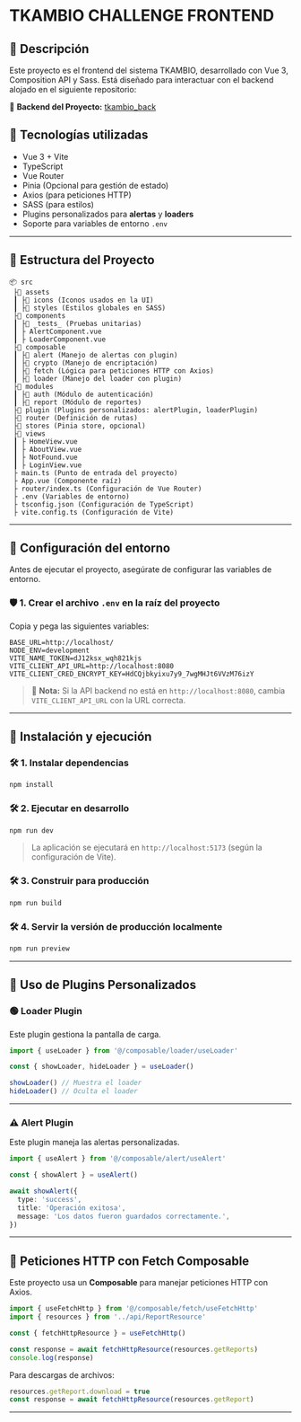 # TKAMBIO CHALLENGE FRONTEND

## 📌 Descripción

Este proyecto es el frontend del sistema TKAMBIO, desarrollado con Vue 3, Composition API y Sass. Está diseñado para interactuar con el backend alojado en el siguiente repositorio:

🔗 **Backend del Proyecto:** [tkambio_back](https://github.com/Pieromental/tkambio_back.git)

## 🚀 Tecnologías utilizadas

- Vue 3 + Vite
- TypeScript
- Vue Router
- Pinia (Opcional para gestión de estado)
- Axios (para peticiones HTTP)
- SASS (para estilos)
- Plugins personalizados para **alertas** y **loaders**
- Soporte para variables de entorno `.env`

---

## 📂 Estructura del Proyecto

```
📦 src
 ├📂 assets
 ┃ ├📂 icons (Iconos usados en la UI)
 ┃ ├📂 styles (Estilos globales en SASS)
 ├📂 components
 ┃ ├📂 _tests_ (Pruebas unitarias)
 ┃ ├ AlertComponent.vue
 ┃ ├ LoaderComponent.vue
 ├📂 composable
 ┃ ├📂 alert (Manejo de alertas con plugin)
 ┃ ├📂 crypto (Manejo de encriptación)
 ┃ ├📂 fetch (Lógica para peticiones HTTP con Axios)
 ┃ ├📂 loader (Manejo del loader con plugin)
 ├📂 modules
 ┃ ├📂 auth (Módulo de autenticación)
 ┃ ├📂 report (Módulo de reportes)
 ├📂 plugin (Plugins personalizados: alertPlugin, loaderPlugin)
 ├📂 router (Definición de rutas)
 ├📂 stores (Pinia store, opcional)
 ├📂 views
 ┃ ├ HomeView.vue
 ┃ ├ AboutView.vue
 ┃ ├ NotFound.vue
 ┃ ├ LoginView.vue
 ├ main.ts (Punto de entrada del proyecto)
 ├ App.vue (Componente raíz)
 ├ router/index.ts (Configuración de Vue Router)
 ├ .env (Variables de entorno)
 ├ tsconfig.json (Configuración de TypeScript)
 ├ vite.config.ts (Configuración de Vite)
```

---

## 🔧 Configuración del entorno

Antes de ejecutar el proyecto, asegúrate de configurar las variables de entorno.

### 🛡️ 1. Crear el archivo `.env` en la raíz del proyecto

Copia y pega las siguientes variables:

```
BASE_URL=http://localhost/
NODE_ENV=development
VITE_NAME_TOKEN=dJ12ksx_wqh821kjs
VITE_CLIENT_API_URL=http://localhost:8080
VITE_CLIENT_CRED_ENCRYPT_KEY=HdCQjbkyixu7y9_7wgMHJt6VVzM76izY
```

> 👐 **Nota:** Si la API backend no está en `http://localhost:8080`, cambia `VITE_CLIENT_API_URL` con la URL correcta.

---

## 💪 Instalación y ejecución

### 🛠️ 1. Instalar dependencias

```bash
npm install
```

### 🛠️ 2. Ejecutar en desarrollo

```bash
npm run dev
```

> La aplicación se ejecutará en `http://localhost:5173` (según la configuración de Vite).

### 🛠️ 3. Construir para producción

```bash
npm run build
```

### 🛠️ 4. Servir la versión de producción localmente

```bash
npm run preview
```

---

## 🔐 Uso de Plugins Personalizados

### 🟢 **Loader Plugin**

Este plugin gestiona la pantalla de carga.

```ts
import { useLoader } from '@/composable/loader/useLoader'

const { showLoader, hideLoader } = useLoader()

showLoader() // Muestra el loader
hideLoader() // Oculta el loader
```

---

### ⚠️ **Alert Plugin**

Este plugin maneja las alertas personalizadas.

```ts
import { useAlert } from '@/composable/alert/useAlert'

const { showAlert } = useAlert()

await showAlert({
  type: 'success',
  title: 'Operación exitosa',
  message: 'Los datos fueron guardados correctamente.',
})
```

---

## 📼 Peticiones HTTP con Fetch Composable

Este proyecto usa un **Composable** para manejar peticiones HTTP con Axios.

```ts
import { useFetchHttp } from '@/composable/fetch/useFetchHttp'
import { resources } from '../api/ReportResource'

const { fetchHttpResource } = useFetchHttp()

const response = await fetchHttpResource(resources.getReports)
console.log(response)
```

Para descargas de archivos:

```ts
resources.getReport.download = true
const response = await fetchHttpResource(resources.getReport)
```

---
